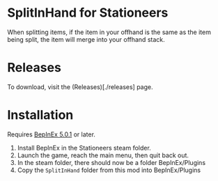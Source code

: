 # SplitInHand for Stationeers

When splitting items, if the item in your offhand is the same as the item being split, the item will merge into your offhand stack.

# Releases

To download, visit the (Releases)[./releases] page.

# Installation

Requires [BepInEx 5.0.1](https://github.com/BepInEx/BepInEx/releases) or later.

1. Install BepInEx in the Stationeers steam folder.
2. Launch the game, reach the main menu, then quit back out.
3. In the steam folder, there should now be a folder BepInEx/Plugins
4. Copy the `SplitInHand` folder from this mod into BepInEx/Plugins
